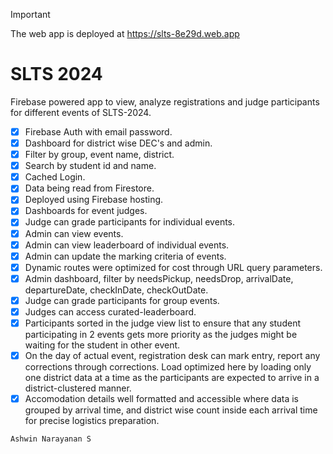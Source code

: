 > [!Important]
> The web app is deployed at https://slts-8e29d.web.app

# SLTS 2024

Firebase powered app to view, analyze registrations and judge participants for different events of SLTS-2024.


- [x] Firebase Auth with email password.
- [x] Dashboard for district wise DEC's and admin.
- [x] Filter by group, event name, district. 
- [x] Search by student id and name.
- [x] Cached Login.
- [x] Data being read from Firestore.
- [x] Deployed using Firebase hosting.
- [x] Dashboards for event judges.
- [x] Judge can grade participants for individual events.
- [x] Admin can view events.
- [x] Admin can view leaderboard of individual events.
- [x] Admin can update the marking criteria of events.
- [x] Dynamic routes were optimized for cost through URL query parameters.
- [x] Admin dashboard, filter by needsPickup, needsDrop, arrivalDate, departureDate, checkInDate, checkOutDate.
- [x] Judge can grade participants for group events.
- [x] Judges can access curated-leaderboard.
- [x] Participants sorted in the judge view list to ensure that any student participating in 2 events gets more priority as the judges might be waiting for the student in other event.
- [x] On the day of actual event, registration desk can mark entry, report any corrections through corrections. Load optimized here by loading only one district data at a time as the participants are expected to arrive in a district-clustered manner.
- [x] Accomodation details well formatted and accessible where data is grouped by arrival time, and district wise count inside each arrival time for precise logistics preparation. 

`Ashwin Narayanan S`
